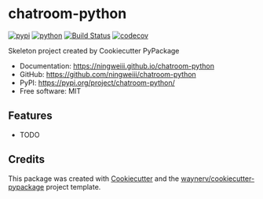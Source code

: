 # chatroom-python


[![pypi](https://img.shields.io/pypi/v/chatroom-python.svg)](https://pypi.org/project/chatroom-python/)
[![python](https://img.shields.io/pypi/pyversions/chatroom-python.svg)](https://pypi.org/project/chatroom-python/)
[![Build Status](https://github.com/ningweiii/chatroom-python/actions/workflows/dev.yml/badge.svg)](https://github.com/ningweiii/chatroom-python/actions/workflows/dev.yml)
[![codecov](https://codecov.io/gh/ningweiii/chatroom-python/branch/main/graphs/badge.svg)](https://codecov.io/github/ningweiii/chatroom-python)



Skeleton project created by Cookiecutter PyPackage


* Documentation: <https://ningweiii.github.io/chatroom-python>
* GitHub: <https://github.com/ningweiii/chatroom-python>
* PyPI: <https://pypi.org/project/chatroom-python/>
* Free software: MIT


## Features

* TODO

## Credits

This package was created with [Cookiecutter](https://github.com/audreyr/cookiecutter) and the [waynerv/cookiecutter-pypackage](https://github.com/waynerv/cookiecutter-pypackage) project template.
